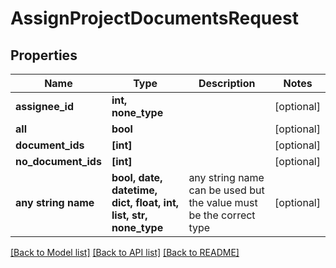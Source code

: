 # AssignProjectDocumentsRequest


## Properties
Name | Type | Description | Notes
------------ | ------------- | ------------- | -------------
**assignee_id** | **int, none_type** |  | [optional] 
**all** | **bool** |  | [optional] 
**document_ids** | **[int]** |  | [optional] 
**no_document_ids** | **[int]** |  | [optional] 
**any string name** | **bool, date, datetime, dict, float, int, list, str, none_type** | any string name can be used but the value must be the correct type | [optional]

[[Back to Model list]](../README.md#documentation-for-models) [[Back to API list]](../README.md#documentation-for-api-endpoints) [[Back to README]](../README.md)


